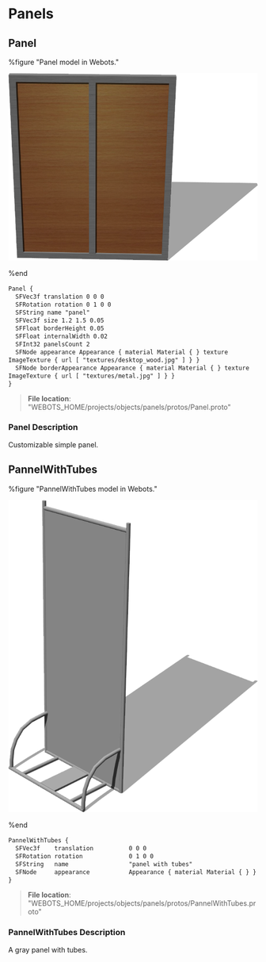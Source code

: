 # Panels

## Panel

%figure "Panel model in Webots."

![Panel](images/objects/panels/Panel/model.png)

%end

```
Panel {
  SFVec3f translation 0 0 0
  SFRotation rotation 0 1 0 0
  SFString name "panel"
  SFVec3f size 1.2 1.5 0.05
  SFFloat borderHeight 0.05
  SFFloat internalWidth 0.02
  SFInt32 panelsCount 2
  SFNode appearance Appearance { material Material { } texture ImageTexture { url [ "textures/desktop_wood.jpg" ] } }
  SFNode borderAppearance Appearance { material Material { } texture ImageTexture { url [ "textures/metal.jpg" ] } }
}
```

> **File location**: "WEBOTS\_HOME/projects/objects/panels/protos/Panel.proto"

### Panel Description

Customizable simple panel.

## PannelWithTubes

%figure "PannelWithTubes model in Webots."

![PannelWithTubes](images/objects/panels/PannelWithTubes/model.png)

%end

```
PannelWithTubes {
  SFVec3f    translation          0 0 0
  SFRotation rotation             0 1 0 0
  SFString   name                 "panel with tubes"
  SFNode     appearance           Appearance { material Material { } }
}
```

> **File location**: "WEBOTS\_HOME/projects/objects/panels/protos/PannelWithTubes.proto"

### PannelWithTubes Description

A gray panel with tubes.

